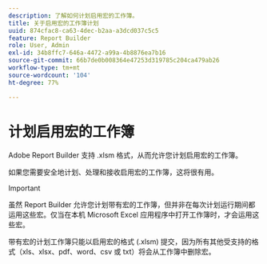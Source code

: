 ```yaml
---
description: 了解如何计划启用宏的工作簿。
title: 关于启用宏的工作簿计划
uuid: 874cfac8-ca63-4dec-b2aa-a3dcd037c5c5
feature: Report Builder
role: User, Admin
exl-id: 34b8ffc7-646a-4472-a99a-4b8876ea7b16
source-git-commit: 66b7de0b008364e47253d319785c204ca479ab26
workflow-type: tm+mt
source-wordcount: '104'
ht-degree: 77%

---
```


# 计划启用宏的工作簿

Adobe Report Builder 支持 .xlsm 格式，从而允许您计划启用宏的工作簿。

如果您需要安全地计划、处理和接收启用宏的工作簿，这将很有用。

>[!IMPORTANT]
>
>虽然 Report Builder 允许您计划带有宏的工作簿，但并非在每次计划运行期间都运用这些宏。仅当在本机 Microsoft Excel 应用程序中打开工作簿时，才会运用这些宏。

带有宏的计划工作簿只能以启用宏的格式 (.xlsm) 提交，因为所有其他受支持的格式（xls、xlsx、pdf、word、csv 或 txt）将会从工作簿中删除宏。
